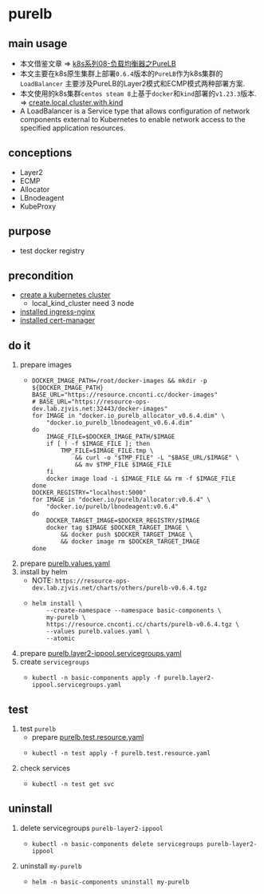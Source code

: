 # purelb

## main usage
* 本文借鉴文章 => [k8s系列08-负载均衡器之PureLB ](https://tinychen.com/20220524-k8s-08-loadbalancer-purelb)
* 本文主要在k8s原生集群上部署`0.6.4`版本的`PureLB`作为k8s集群的`LoadBalancer` 主要涉及PureLB的Layer2模式和ECMP模式两种部署方案.
* 本文使用的k8s集群`centos steam 8`上基于`docker`和`kind`部署的`v1.23.3`版本. => [create.local.cluster.with.kind](/kubernetes/create.local.cluster.with.kind.md)
* A LoadBalancer is a Service type that allows configuration of network components external to Kubernetes to enable network access to the specified application resources.

## conceptions
* Layer2
* ECMP
* Allocator
* LBnodeagent
* KubeProxy

## purpose
* test docker registry

## precondition
* [create a kubernetes cluster](/kubernetes/create.local.cluster.with.kind.md)
    + local_kind_cluster need 3 node
* [installed ingress-nginx](/kubernetes/basic/ingress.nginx.md)
* [installed cert-manager](/kubernetes/basic/cert.manager.md)

## do it
1. prepare images
    * ```shell
      DOCKER_IMAGE_PATH=/root/docker-images && mkdir -p ${DOCKER_IMAGE_PATH}
      BASE_URL="https://resource.cnconti.cc/docker-images"
      # BASE_URL="https://resource-ops-dev.lab.zjvis.net:32443/docker-images"
      for IMAGE in "docker.io_purelb_allocator_v0.6.4.dim" \
          "docker.io_purelb_lbnodeagent_v0.6.4.dim"
      do
          IMAGE_FILE=$DOCKER_IMAGE_PATH/$IMAGE
          if [ ! -f $IMAGE_FILE ]; then
              TMP_FILE=$IMAGE_FILE.tmp \
                  && curl -o "$TMP_FILE" -L "$BASE_URL/$IMAGE" \
                  && mv $TMP_FILE $IMAGE_FILE
          fi
          docker image load -i $IMAGE_FILE && rm -f $IMAGE_FILE
      done
      DOCKER_REGISTRY="localhost:5000"
      for IMAGE in "docker.io/purelb/allocator:v0.6.4" \
          "docker.io/purelb/lbnodeagent:v0.6.4"
      do
          DOCKER_TARGET_IMAGE=$DOCKER_REGISTRY/$IMAGE
          docker tag $IMAGE $DOCKER_TARGET_IMAGE \
              && docker push $DOCKER_TARGET_IMAGE \
              && docker image rm $DOCKER_TARGET_IMAGE
      done
      ```
2. prepare [purelb.values.yaml](resources/purelb.values.yaml.md)
3. install by helm
    *  NOTE: `https://resource-ops-dev.lab.zjvis.net/charts/others/purelb-v0.6.4.tgz`
    * ```shell
      helm install \
          --create-namespace --namespace basic-components \
          my-purelb \
          https://resource.cnconti.cc/charts/purelb-v0.6.4.tgz \
          --values purelb.values.yaml \
          --atomic
      ```
4. prepare [purelb.layer2-ippool.servicegroups.yaml](resources/purelb.layer2-ippool.servicegroups.yaml.md)
5. create `servicegroups`
    * ```shell
      kubectl -n basic-components apply -f purelb.layer2-ippool.servicegroups.yaml
      ```

## test
1. test `purelb`
    * prepare [purelb.test.resource.yaml](resources/purelb.test.resource.yaml.md)
    * ```shell
      kubectl -n test apply -f purelb.test.resource.yaml
      ```
2. check services
    * ```shell
      kubectl -n test get svc
      ```

## uninstall
1. delete servicegroups `purelb-layer2-ippool`
    * ```shell
      kubectl -n basic-components delete servicegroups purelb-layer2-ippool
      ```
2. uninstall `my-purelb`
    * ```shell
      helm -n basic-components uninstall my-purelb
      ```

